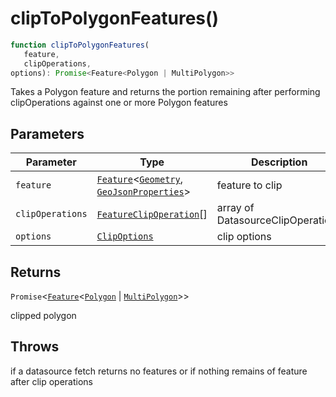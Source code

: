 # clipToPolygonFeatures()

```ts
function clipToPolygonFeatures(
   feature, 
   clipOperations, 
options): Promise<Feature<Polygon | MultiPolygon>>
```

Takes a Polygon feature and returns the portion remaining after performing clipOperations against one or more Polygon features

## Parameters

| Parameter | Type | Description |
| ------ | ------ | ------ |
| `feature` | [`Feature`](../interfaces/Feature.md)\<[`Geometry`](../type-aliases/Geometry.md), [`GeoJsonProperties`](../type-aliases/GeoJsonProperties.md)\> | feature to clip |
| `clipOperations` | [`FeatureClipOperation`](../interfaces/FeatureClipOperation.md)[] | array of DatasourceClipOperations |
| `options` | [`ClipOptions`](../interfaces/ClipOptions.md) | clip options |

## Returns

`Promise`\<[`Feature`](../interfaces/Feature.md)\<[`Polygon`](../interfaces/Polygon.md) \| [`MultiPolygon`](../interfaces/MultiPolygon.md)\>\>

clipped polygon

## Throws

if a datasource fetch returns no features or if nothing remains of feature after clip operations
